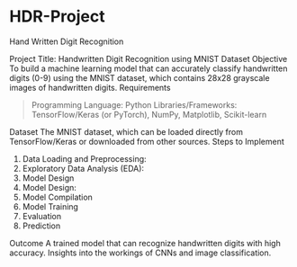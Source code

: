 # HDR-Project
Hand Written Digit Recognition

Project Title: Handwritten Digit Recognition using MNIST Dataset
Objective
To build a machine learning model that can accurately classify handwritten digits (0-9) using the MNIST dataset, which contains 28x28 grayscale images of handwritten digits.
Requirements 
 > Programming Language: Python
 > Libraries/Frameworks: TensorFlow/Keras (or PyTorch), NumPy, Matplotlib, Scikit-learn

Dataset
The MNIST dataset, which can be loaded directly from TensorFlow/Keras or downloaded from other sources.
Steps to Implement
1. Data Loading and Preprocessing:
2. Exploratory Data Analysis (EDA):
3. Model Design
4. Model Design:
5. Model Compilation
6. Model Training
7. Evaluation
8. Prediction


 Outcome
 A trained model that can recognize handwritten digits with high accuracy.
 Insights into the workings of CNNs and image classification.









